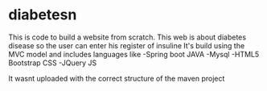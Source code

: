# diabetesn
This is code to build a website from scratch. This web is about diabetes disease so the user can enter his register of insuline
It's build using the MVC model and includes languages like
-Spring boot JAVA
-Mysql
-HTML5 Bootstrap CSS
-JQuery JS 

It wasnt uploaded with the correct structure of the maven project

